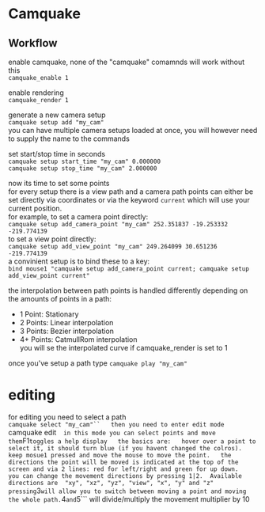 # Camquake

## Workflow
enable camquake, none of the "camquake" comamnds will work without this  
```camquake_enable 1```  

enable rendering  
```camquake_render 1```  

generate a new camera setup  
```camquake setup add "my_cam"```  
you can have multiple camera setups loaded at once, you will however need to supply the name to the commands

set start/stop time in seconds  
```camquake setup start_time "my_cam" 0.000000```  
```camquake setup stop_time "my_cam" 2.000000```  

now its time to set some points  
for every setup there is a view path and a camera path points can either be set directly via coordinates or via the keyword ```current``` which will use your current position.  
for example, to set a camera point directly:  
```camquake setup add_camera_point "my_cam" 252.351837 -19.253332 -219.774139```  
to set a view point directly:  
```camquake setup add_view_point "my_cam" 249.264099 30.651236 -219.774139```  
a convinient setup is to bind these to a key:  
```bind mouse1 "camquake setup add_camera_point current; camquake setup add_view_point current"```  

the interpolation between path points is handled differently depending on the amounts of points in a path:  
- 1 Point:  Stationary
- 2 Points:  Linear interpolation
- 3 Points:  Bezier interpolation
- 4+ Points:  CatmullRom interpolation  
you will se the interpolated curve if camquake_render is set to 1  
  
once you've setup a path type ```camquake play "my_cam"```

# editing
for editing you need to select a path  
```camquake select "my_cam"``  
then you need to enter edit mode  
```camquake edit```  
in this mode you can select points and move them ```F1``` toggles a help display  
the basics are:  
hover over a point to select it, it should turn blue (if you havent changed the colros). keep mosue1 pressed and move the mouse to move the point.  
the directions the point will be moved is indicated at the top of the screen and via 2 lines: red for left/right and green for up down.  
you can change the movement directions by pressing 1|2.  Available directions are 
 "xy", "xz", "yz", "view", "x", "y" and "z"  
  pressing ```3``` will allow you to switch between moving a point and moving the whole path.
  ```4``` and ```5``` will divide/multiply the movement multiplier by 10
 





